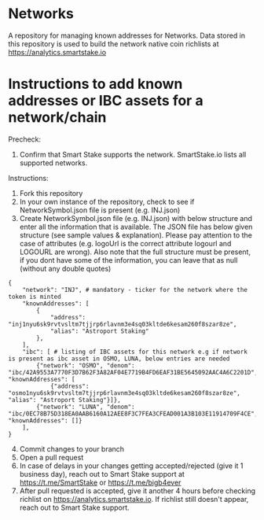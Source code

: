 # Networks
A repository for managing known addresses for Networks. Data stored in this repository is used to build the network native coin richlists at https://analytics.smartstake.io

# Instructions to add known addresses or IBC assets for a network/chain

Precheck:
 1. Confirm that Smart Stake supports the network. SmartStake.io lists all supported networks.

Instructions:
 1. Fork this repository
 2. In your own instance of the repository, check to see if NetworkSymbol.json file is present (e.g. INJ.json)
 3. Create NetworkSymbol.json file (e.g. INJ.json) with below structure and enter all the information that is available. The JSON file has below given structure (see sample values & explanation). Please pay attention to the case of attributes (e.g. logoUrl is the correct attribute logourl and LOGOURL are wrong). Also note that the full structure must be present, if you dont have some of the information, you can leave that as null (without any double quotes)
 
```   
{
    "network": "INJ", # mandatory - ticker for the network where the token is minted
    "knownAddresses": [
        {
            "address": "inj1nyu6sk9rvtvsltm7tjjrp6rlavnm3e4sq03kltde6kesam260f8szar8ze",
            "alias": "Astroport Staking"
        },
    ],
    "ibc": [ # listing of IBC assets for this network e.g if network is present as ibc asset in OSMO, LUNA, below entries are needed
        {"network": "OSMO", "denom": "ibc/42A9553A7770F3D7B62F3A82AF04E7719B4FD6EAF31BE5645092AAC4A6C2201D", "knownAddresses": [
            {"address": "osmo1nyu6sk9rvtvsltm7tjjrp6rlavnm3e4sq03kltde6kesam260f8szar8ze", "alias": "Astroport Staking"}]},
        {"network": "LUNA", "denom": "ibc/0EC78B75D318EA0AAB6160A12AEE8F3C7FEA3CFEAD001A3B103E11914709F4CE", "knownAddresses": []}
    ],
}
```
 4. Commit changes to your branch
 5. Open a pull request
 6. In case of delays in your changes getting accepted/rejected (give it 1 business day), reach out to Smart Stake support at https://t.me/SmartStake or https://t.me/bigb4ever
 7. After pull requested is accepted, give it another 4 hours before checking richlist on https://analytics.smartstake.io. If richlist still doesn't appear, reach out to Smart Stake support.
